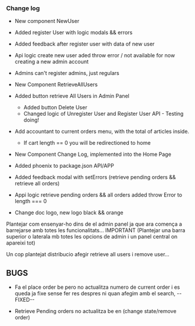 ### Change log

+ New component NewUser
+ Added register User with logic modals && errors
+ Added feedback after register user with data of new user
+ Api logic create new user aded throw error / not available for now creating a new admin account
+ Admins can't register admins, just regulars

+ New Component RetrieveAllUsers
+ Added button retrieve All Users in Admin Panel
    + Added button Delete User
    + Changed logic of Unregister User and Register User API - Testing doing!

+ Add accountant to current orders menu, with the total of articles inside.
    + If cart length == 0 you will be redirectioned to home

+ New Component Change Log, implemented into the Home Page

+ Added phoenix to package.json API/APP

+ Added feedback modal with setErrors (retrieve pending orders && retrieve all orders)
+ Appi logic retrieve pending orders && all orders added throw Error to length === 0

+ Change doc logo, new logo black && orange



Plantejar com ensenyar-ho dins de el admin panel ja que ara comença a barrejarse amb totes les funcionalitats... IMPORTANT
(Plantejar una barra superior o laterala mb totes les opcions de admin i un panel central on apareixi tot)

Un cop plantejat distribucio afegir retrieve all users i remove user...

## BUGS
    
+ Fa el place order be pero no actualitza numero de current order i es queda ja fixe sense fer res despres ni quan afegim amb el search, --FIXED--
- Retrieve Pending orders no actualitza be en (change state/remove order)